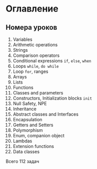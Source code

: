 # Оглавление #
## Номера уроков ##
1. Variables
2. Arithmetic operations
3. Strings
4. Comparison operators
5. Conditional expressions `if`, `else`, `when`
6. Loops `while`, `do while`
7. Loop `for`, ranges
8. Arrays
9. Lists
10. Functions
11. Classes and parameters
12. Constructors, Initialization blocks `init`
13. Null Safety, NPE
14. Inheritance
15. Abstract classes and Interfaces
16. Encapsulation
17. Getters and Setters
18. Polymorphism
19. Enum, companion object
20. Lambdas
21. Extension functions
22. Data classes

Всего 112 задач
